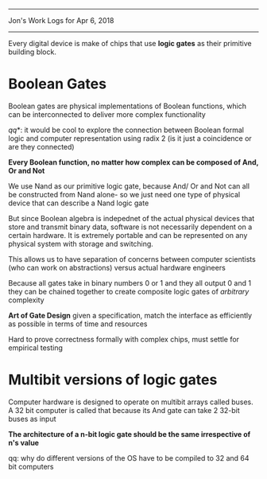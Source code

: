 *****************************************************************

Jon's Work Logs for Apr 6, 2018

*****************************************************************

Every digital device is make of chips that use **logic gates** as their primitive building block.

# Boolean Gates

Boolean gates are physical implementations of Boolean functions, which can be interconnected to deliver more complex functionality

*qq**: it would be cool to explore the connection between Boolean formal logic and computer representation using radix 2 (is it just a coincidence or are they connected)

**Every Boolean function, no matter how complex can be composed of And, Or and Not**

We use Nand as our primitive logic gate, because And/ Or and Not can all be constructed from Nand alone- so we just need one type of physical device that can describe a Nand logic gate

But since Boolean algebra is indepednet of the actual physical devices that store and transmit binary data, software is not necessarily dependent on a certain hardware.  It is extremely portable and can be represented on any physical system with storage and switching.

This allows us to have separation of concerns between computer scientists (who can work on abstractions) versus actual hardware engineers

Because all gates take in binary numbers 0 or 1 and they all output 0 and 1 they can be chained together to create composite logic gates of *arbitrary* complexity

**Art of Gate Design** given a specification, match the interface as efficiently as possible in terms of time and resources

Hard to prove correctness formally with complex chips, must settle for empirical testing

# Multibit versions of logic gates

Computer hardware is designed to operate on multibit arrays called buses.  A 32 bit computer is called that because its And gate can take 2 32-bit buses as input

**The architecture of a n-bit logic gate should be the same irrespective of n's value**

qq: why do different versions of the OS have to be compiled to 32 and 64 bit computers
